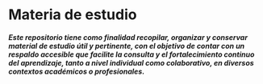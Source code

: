 # Materia de estudio

#### ***Este repositorio tiene como finalidad recopilar, organizar y conservar material de estudio útil y pertinente, con el objetivo de contar con un respaldo accesible que facilite la consulta y el fortalecimiento continuo del aprendizaje, tanto a nivel individual como colaborativo, en diversos contextos académicos o profesionales.***

